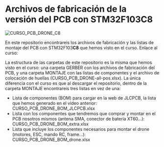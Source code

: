 # Archivos de fabricación de la versión del PCB con STM32F103C8

![CURSO_PCB_DRONE_C8](https://user-images.githubusercontent.com/46316984/147909668-d5800446-545d-4e27-b657-fd3ca0afd38e.png)

En este repositorio encontrareis los archivos de fabricación y las listas de montaje del PCB con STM32F103**C8** que hemos visto en el curso. Enlace al curso:


La estructura de las carpetas de este repositorio es la misma que hemos visto en el curso: una carpeta GERBER con los archivos de fabricación del PCB, y una carpeta MONTAJE con las listas de componentes y el archivo de colocación de huellas (CURSO_PCB_DRONE-all-pos.xlsx). La única diferencia con el curso es que al descargar el repositorio, dentro de la carpeta MONTAJE encontrareis tres listas en vez de una:

- Lista de componentes (BOM) para cargar en la web de JLCPCB, la lista que hemos generado en el vídeo anterior: CURSO_PCB_DRONE_BOM_JLCPCB.xlsx
- Lista con los componentes que tendremos que comprar y montar en el PCB nosotros mismos (antena SMA, conector de batería XT60...): CURSO_PCB_DRONE_BOM_extra.xlsx
- Lista que incluye los componentes necesarios para montar el drone (motores, ESC, mando RC, frame...): CURSO_PCB_DRONE_BOM_drone.xlsx
